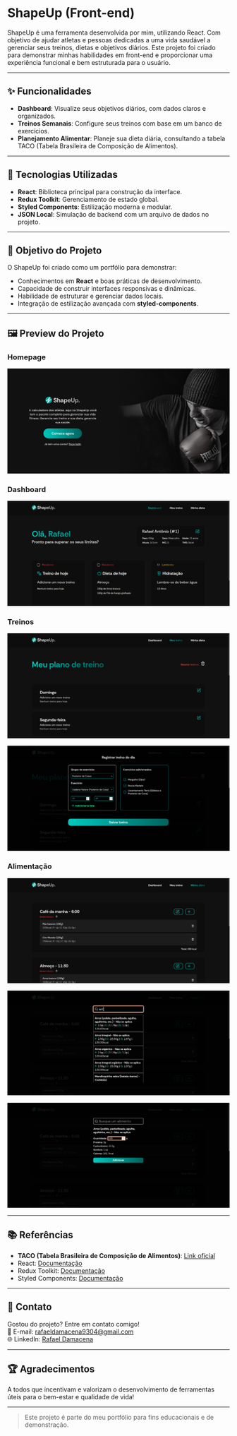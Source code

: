 # ShapeUp (Front-end)

ShapeUp é uma ferramenta desenvolvida por mim, utilizando React. Com objetivo de ajudar atletas e pessoas dedicadas a uma vida saudável a gerenciar seus treinos, dietas e objetivos diários. Este projeto foi criado para demonstrar minhas habilidades em front-end e proporcionar uma experiência funcional e bem estruturada para o usuário.

---

## ✨ Funcionalidades

- **Dashboard**: Visualize seus objetivos diários, com dados claros e organizados.
- **Treinos Semanais**: Configure seus treinos com base em um banco de exercícios.
- **Planejamento Alimentar**: Planeje sua dieta diária, consultando a tabela TACO (Tabela Brasileira de Composição de Alimentos).

---

## 🚀 Tecnologias Utilizadas

- **React**: Biblioteca principal para construção da interface.
- **Redux Toolkit**: Gerenciamento de estado global.
- **Styled Components**: Estilização moderna e modular.
- **JSON Local**: Simulação de backend com um arquivo de dados no projeto.

---

## 🎯 Objetivo do Projeto

O ShapeUp foi criado como um portfólio para demonstrar:
- Conhecimentos em **React** e boas práticas de desenvolvimento.
- Capacidade de construir interfaces responsivas e dinâmicas.
- Habilidade de estruturar e gerenciar dados locais.
- Integração de estilização avançada com **styled-components**.

---

## 🖼️ Preview do Projeto

### Homepage
![Imagem Demonstrativa](./src/assets/screenshots/1.png)

### Dashboard  
![Imagem Demonstrativa](./src/assets/screenshots/2.png)

### Treinos
![Imagem Demonstrativa](./src/assets/screenshots/3.png)

![Imagem Demonstrativa](./src/assets/screenshots/4.png)

### Alimentação
![Imagem Demonstrativa](./src/assets/screenshots/5.png)

![Imagem Demonstrativa](./src/assets/screenshots/6.png)

![Imagem Demonstrativa](./src/assets/screenshots/7.png)

---

## 📚 Referências

- **TACO (Tabela Brasileira de Composição de Alimentos)**: [Link oficial](http://www.tbca.net.br/)
- React: [Documentação](https://reactjs.org/)
- Redux Toolkit: [Documentação](https://redux-toolkit.js.org/)
- Styled Components: [Documentação](https://styled-components.com/)

---

## 📩 Contato

Gostou do projeto? Entre em contato comigo!  
📧 E-mail: [rafaeldamacena9304@gmail.com](rafaeldamacena9304@gmail.com)  
🌐 LinkedIn: [Rafael Damacena](https://www.linkedin.com/in/rafael-damacena-4aa03024a/)

---

## 🏆 Agradecimentos

A todos que incentivam e valorizam o desenvolvimento de ferramentas úteis para o bem-estar e qualidade de vida!

---

> Este projeto é parte do meu portfólio para fins educacionais e de demonstração.
